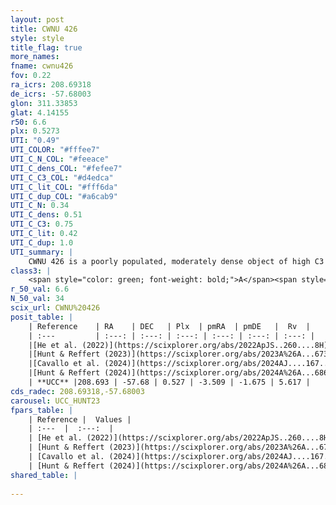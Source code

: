 ```yaml
---
layout: post
title: CWNU 426
style: style
title_flag: true
more_names: 
fname: cwnu426
fov: 0.22
ra_icrs: 208.69318
de_icrs: -57.68003
glon: 311.33853
glat: 4.14155
r50: 6.6
plx: 0.5273
UTI: "0.49"
UTI_COLOR: "#fffee7"
UTI_C_N_COL: "#feeace"
UTI_C_dens_COL: "#fefee7"
UTI_C_C3_COL: "#d4edca"
UTI_C_lit_COL: "#fff6da"
UTI_C_dup_COL: "#a6cab9"
UTI_C_N: 0.34
UTI_C_dens: 0.51
UTI_C_C3: 0.75
UTI_C_lit: 0.42
UTI_C_dup: 1.0
UTI_summary: |
    CWNU 426 is a poorly populated, moderately dense object of high C3 quality. It was recently reported in the literature.
class3: |
    <span style="color: green; font-weight: bold;">A</span><span style="color: #FFC300; font-weight: bold;">B</span>
r_50_val: 6.6
N_50_val: 34
scix_url: CWNU%20426
posit_table: |
    | Reference    | RA    | DEC   | Plx  | pmRA  | pmDE   |  Rv  |
    | :---         | :---: | :---: | :---: | :---: | :---: | :---: |
    |[He et al. (2022)](https://scixplorer.org/abs/2022ApJS..260....8H) | 208.677 | -57.692 | 0.53 | -3.52 | -1.7 | -- |
    |[Hunt & Reffert (2023)](https://scixplorer.org/abs/2023A%26A...673A.114H) | 208.692 | -57.706 | 0.523 | -3.507 | -1.693 | 5.646 |
    |[Cavallo et al. (2024)](https://scixplorer.org/abs/2024AJ....167...12C) | 208.674 | -57.68 | 0.529 | -- | -- | -- |
    |[Hunt & Reffert (2024)](https://scixplorer.org/abs/2024A%26A...686A..42H) | 208.692 | -57.706 | 0.523 | -3.507 | -1.693 | 5.646 |
    | **UCC** |208.693 | -57.68 | 0.527 | -3.509 | -1.675 | 5.617 | 
cds_radec: 208.69318,-57.68003
carousel: UCC_HUNT23
fpars_table: |
    | Reference |  Values |
    | :---  |  :---:  |
    | [He et al. (2022)](https://scixplorer.org/abs/2022ApJS..260....8H) | `AG=0.4, m-M=11.25, logAge=8.6, Z=0.038` |
    | [Hunt & Reffert (2023)](https://scixplorer.org/abs/2023A%26A...673A.114H) | `AV50=0.666, diffAV50=0.902, MOD50=11.159, logAge50=8.455` |
    | [Cavallo et al. (2024)](https://scixplorer.org/abs/2024AJ....167...12C) | `AV50=0.83, dMod50=11.27, logAge50=8.47, [Fe/H]50=0.45` |
    | [Hunt & Reffert (2024)](https://scixplorer.org/abs/2024A%26A...686A..42H) | `MassJ=156.963` |
shared_table: |
    
---
```

